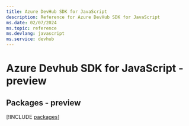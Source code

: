 ```yaml
---
title: Azure DevHub SDK for JavaScript
description: Reference for Azure DevHub SDK for JavaScript
ms.date: 02/07/2024
ms.topic: reference
ms.devlang: javascript
ms.service: devhub
---
```

# Azure Devhub SDK for JavaScript - preview
## Packages - preview
[!INCLUDE [packages](devhub-index.md)]